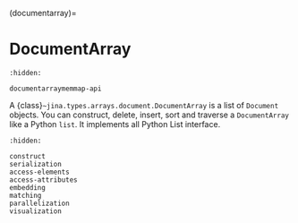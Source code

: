 (documentarray)=
# DocumentArray

```{toctree}
:hidden:

documentarraymemmap-api
```

A {class}`~jina.types.arrays.document.DocumentArray` is a list of `Document` objects. You can construct, delete, insert, sort and traverse
a `DocumentArray` like a Python `list`. It implements all Python List interface. 


```{toctree}
:hidden:

construct
serialization
access-elements
access-attributes
embedding
matching
parallelization
visualization
```